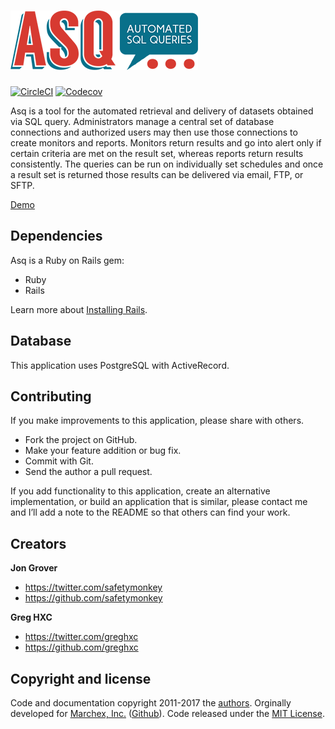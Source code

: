 ![ASQ: Automated SQL Queries][asq-logo]
================================================================================

[![CircleCI][build-badge]][build]
[![Codecov][codecov-badge]][codecov]
<!-- [![License][license-badge]][license] -->

Asq is a tool for the automated retrieval and delivery of datasets obtained via SQL query. Administrators manage a central set of database connections and authorized users may then use those connections to create monitors and reports. Monitors return results and go into alert only if certain criteria are met on the result set, whereas reports return results consistently. The queries can be run on individually set schedules and once a result set is returned those results can be delivered via email, FTP, or SFTP.

[Demo](http://asq-monitoring.herokuapp.com)

Dependencies
---

Asq is a Ruby on Rails gem:

-   Ruby
-   Rails

Learn more about [Installing Rails](http://railsapps.github.io/installing-rails.html).

Database
---

This application uses PostgreSQL with ActiveRecord.

Contributing
--

If you make improvements to this application, please share with others.

-   Fork the project on GitHub.
-   Make your feature addition or bug fix.
-   Commit with Git.
-   Send the author a pull request.

If you add functionality to this application, create an alternative
implementation, or build an application that is similar, please contact
me and I’ll add a note to the README so that others can find your work.

## Creators

**Jon Grover**

- <https://twitter.com/safetymonkey>
- <https://github.com/safetymonkey>

**Greg HXC**

- <https://twitter.com/greghxc>
- <https://github.com/greghxc>



## Copyright and license

Code and documentation copyright 2011-2017 the [authors](https://github.com/twbs/bootstrap/graphs/contributors). Orginally developed for [Marchex, Inc.](https://marchex.com) ([Github](https://github.com/marchex)). Code released under the [MIT License](https://github.com/safetymonkey/asq/blob/master/LICENSE.txt).

[asq-logo]: images/asq-sml.png

[build-badge]: https://circleci.com/gh/safetymonkey/asq.svg?style=shield&circle-token=c31d4d2749473c316cd4fc5d6160be680a1dc9be
[build]: https://circleci.com/gh/safetymonkey/asq

[license-badge]: images/license-badge.svg
[license]: https://github.com/fastlane/fastlane/blob/master/LICENSE

[codecov-badge]:https://codecov.io/gh/safetymonkey/asq/branch/master/graph/badge.svg?token=gZGSAnU9hS
[codecov]: https://codecov.io/gh/safetymonkey/asq
